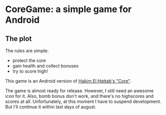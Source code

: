 CoreGame: a simple game for Android
===================================
The plot
--------

The rules are simple:

* protect the core
* gain health and collect bonuses
* try to score high!

This game is an Android version of [Hakim El Hattab's "Core"](http://www.chromeexperiments.com/detail/core/).

The game is almost ready for release. However, I still need an awesome icon for it. Also, bomb bonus don't work, and there's no highscores and scores at all. Unfortunately, at this moment I have to suspend development. But I'll continue it within last days of august.
